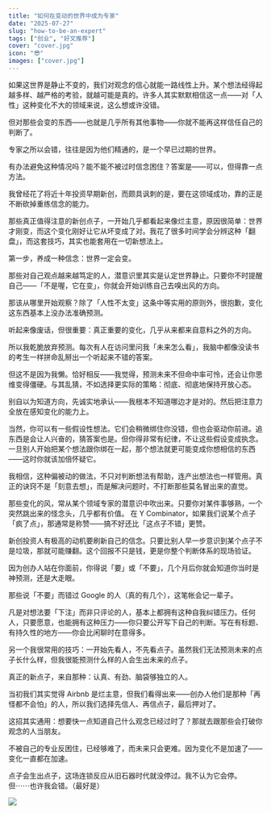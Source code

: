 ```yaml
---
title: "如何在变动的世界中成为专家"
date: "2025-07-27"
slug: "how-to-be-an-expert"
tags: ["创业", "好文推荐"]
cover: "cover.jpg"
icon: "😎"
images: ["cover.jpg"]
---
```

如果这世界是静止不变的，我们对观念的信心就能一路线性上升。某个想法经得起越多样、越严格的考验，就越可能是真的。许多人其实默默相信这一点——对「人性」这种变化不大的领域来说，这么想或许没错。



但对那些会变的东西——也就是几乎所有其他事物——你就不能再这样信任自己的判断了。



专家之所以会错，往往是因为他们精通的，是一个早已过期的世界。



有办法避免这种情况吗？能不能不被过时信念困住？答案是——可以，但得靠一点方法。



我曾经花了将近十年投资早期新创，而颇具讽刺的是，要在这领域成功，靠的正是不断砍掉重练信念的能力。



那些真正值得注意的新创点子，一开始几乎都看起来像烂主意，原因很简单：世界才刚变，而这个变化刚好让它从坏变成了对。我花了很多时间学会分辨这种「翻盘」，而这套技巧，其实也能套用在一切新想法上。



第一步，养成一种信念：世界一定会变。



那些对自己观点越来越笃定的人，潜意识里其实是认定世界静止。只要你不时提醒自己——「不是喔，它在变」，你就会开始训练自己去嗅出风的方向。



那该从哪里开始观察？除了「人性不太变」这条中等实用的原则外，很抱歉，变化这东西基本上没办法准确预测。



听起来像废话，但很重要：真正重要的变化，几乎从来都来自意料之外的方向。



所以我乾脆放弃预测。每次有人在访问里问我「未来怎么看」，我脑中都像没读书的考生一样拼命乱掰出一个听起来不错的答案。



但这不是因为我懒。恰好相反——我觉得，预测未来不但命中率可怜，还会让你思维变得僵硬。与其乱猜，不如选择更实际的策略：彻底、彻底地保持开放心态。



别自以为知道方向，先诚实地承认——我根本不知道哪边才是对的。然后把注意力全放在感知变化的能力上。



当然，你可以有一些假设性想法。它们会稍微绑住你没错，但也会驱动你前进。追东西是会让人兴奋的，猜答案也是。但你得非常有纪律，不让这些假设变成执念。
一旦别人开始把某个想法跟你绑在一起，那个想法就更可能变成你想相信的东西——这时你就该加倍怀疑它。



我相信，这种偏被动的做法，不只对判断想法有帮助，连产出想法也一样管用。真正的诀窍不是「刻意去想」，而是解决问题时，不打断那些莫名冒出来的直觉。



那些变化的风，常从某个领域专家的潜意识中吹出来。只要你对某件事够熟，一个突然跳出来的怪念头，几乎都有价值。
在 Y Combinator，如果我们说某个点子「疯了点」，那通常是称赞——搞不好还比「这点子不错」更赞。



新创投资人有极高的动机要刷新自己的信念。只要比别人早一步意识到某个点子不是垃圾，那就可能赚翻。这个回报不只是钱，更是你整个判断体系的现场验证。



因为创办人站在你面前，你得说「要」或「不要」，几个月后你就会知道你当时是神预测，还是大走眼。



那些说「不要」而错过 Google 的人（真的有几个），这笔帐会记一辈子。



凡是对想法要「下注」而非只评论的人，基本上都拥有这种自我纠错压力。任何人，只要愿意，也能拥有这种压力——你只要公开写下自己的判断。写在有标题、有持久性的地方——你会比闲聊时在意得多。



另一个我很常用的技巧：一开始先看人，不先看点子。虽然我们无法预测未来的点子长什么样，但我很能预测什么样的人会生出未来的点子。



真正的新点子，来自那种：认真、有劲、脑袋够独立的人。



当初我们其实觉得 Airbnb 是烂主意，但我们看得出来——创办人他们是那种「再怪都不会怕」的人，所以我们选择先信人、再信点子，最后押对了。



这招其实通用：想要快一点知道自己什么观念已经过时了？那就去跟那些会打破你观念的人当朋友。



不被自己的专业反困住，已经够难了，而未来只会更难。因为变化不是加速了——变化一直都在加速。



点子会生出点子，这场连锁反应从旧石器时代就没停过。我不认为它会停。
但⋯⋯也许我会错。（最好是）




![](https://prod-files-secure.s3.us-west-2.amazonaws.com/112d0858-5090-4d34-a606-b75eb8d65fd2/46476355-9cf3-4e99-9b7a-3531bc426380/1000202064.png?X-Amz-Algorithm=AWS4-HMAC-SHA256&X-Amz-Content-Sha256=UNSIGNED-PAYLOAD&X-Amz-Credential=ASIAZI2LB466Y5ZCLWKU%2F20250908%2Fus-west-2%2Fs3%2Faws4_request&X-Amz-Date=20250908T194258Z&X-Amz-Expires=3600&X-Amz-Security-Token=IQoJb3JpZ2luX2VjEFsaCXVzLXdlc3QtMiJIMEYCIQDxdwkFEg27t4ByLr7ND4dX0BttireO6hQ4%2Fg%2BFSpkXKgIhAITuZawi8X15wWju%2FmAF7RuSph3rwbVE5sZWCwy2Wr5SKogECMT%2F%2F%2F%2F%2F%2F%2F%2F%2F%2FwEQABoMNjM3NDIzMTgzODA1IgxdGK2naVh4qUU1mJkq3AN16R6lsdl3nY2pWOJhgCsl%2BOL8zCAUYsqd%2BzJUFFKIRsx7unbdqYJMrkelX8yyGx%2B36vof0KfXX%2F90OJOxk305UI0gTZH1vt35lwYB2Q1Xi9a0CZZjaJM7DFqUss6ZlUloToFRVNJA15b9bXAKca7e95kX2dPwuJfHtCiGYXHcKF4lExRau1GY8KdejlceCgmECmMkESVH06tewN5ObG3ngijNBEJuCDG%2FJNQmxgLrR%2F2WxT%2FhNHWdEZugUJPlFeWBI5lOD6QLep0s3q6PxKmWqQTjhF0sba8D9vtK4Eok2KE3VOESnOy0DnvA2tRrYuPHYanMOKN2%2FY5Kq%2FdDaABnbIkyscWYqX6XKyCs5AGUWrCYBQemBcdHEpTb6ipZNU0MPx%2FeTr6hunRRCmJIXzyZkKLMcNW0kg0rAiv2UJXIi1b30%2FHsEBzYOIqJxeTiuFLxPzmSURdgCp4PVrD69x9hmZIgkluwiFNBAsX%2Fu2AYaES361Ut2JLWNELeRy8NIGeAlmxnyBvjB2Tw7bO%2BzldzzdLDeYCpP4Ofp1JYTmGncrohlQi52F32PsrizZvxU5iqkO5N9EBB8oyrm16OWc9p6KjIo6NNCdSIPgkbSFh1OYriyjzhYRSIxBmRtDCRyfzFBjqkAQFaU2lt4EpE8yoL0HruAJVu8mmia2GXv2MgbQPW35zRfKXuYhxxuimQXVBqnriI1EYDbEAWq3jtkXECA8%2BFI%2FANgK7S0SWeC1EejW5i2bizPOrNxu44Y%2FJxL5Yp6tQa7OjUa4P1qTtOQ0uMU4jGHXR6yLHWdRE4r83jygq8KrCcmb4Dy0Lb6FYgMgrq5RzePaAp140b4vr2q7ITSLGvojQmNPYj&X-Amz-Signature=108e7b4c7ce4cc6c3938943774173010b46f874a528a0d6de900ede4f2f40763&X-Amz-SignedHeaders=host&x-amz-checksum-mode=ENABLED&x-id=GetObject)

